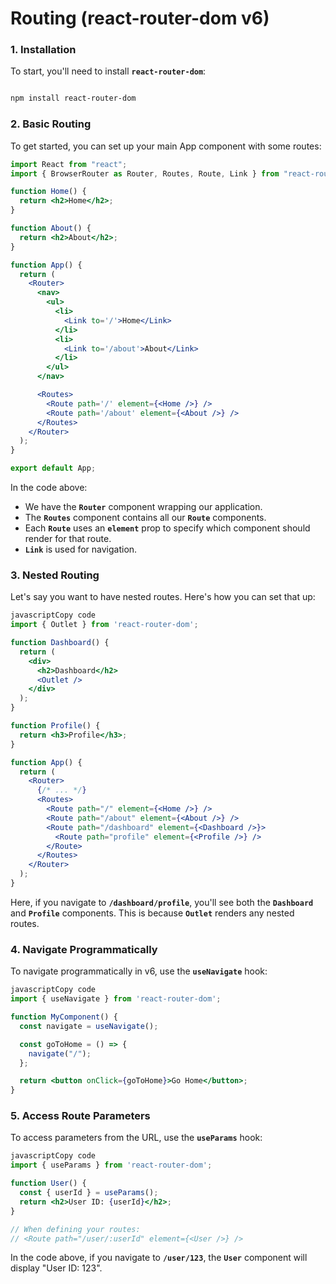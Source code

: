 # Routing (react-router-dom v6)

### **1. Installation**

To start, you'll need to install **`react-router-dom`**:

```bash

npm install react-router-dom

```

### **2. Basic Routing**

To get started, you can set up your main App component with some routes:

```jsx
import React from "react";
import { BrowserRouter as Router, Routes, Route, Link } from "react-router-dom";

function Home() {
  return <h2>Home</h2>;
}

function About() {
  return <h2>About</h2>;
}

function App() {
  return (
    <Router>
      <nav>
        <ul>
          <li>
            <Link to='/'>Home</Link>
          </li>
          <li>
            <Link to='/about'>About</Link>
          </li>
        </ul>
      </nav>

      <Routes>
        <Route path='/' element={<Home />} />
        <Route path='/about' element={<About />} />
      </Routes>
    </Router>
  );
}

export default App;
```

In the code above:

- We have the **`Router`** component wrapping our application.
- The **`Routes`** component contains all our **`Route`** components.
- Each **`Route`** uses an **`element`** prop to specify which component should render for that route.
- **`Link`** is used for navigation.

### **3. Nested Routing**

Let's say you want to have nested routes. Here's how you can set that up:

```jsx
javascriptCopy code
import { Outlet } from 'react-router-dom';

function Dashboard() {
  return (
    <div>
      <h2>Dashboard</h2>
      <Outlet />
    </div>
  );
}

function Profile() {
  return <h3>Profile</h3>;
}

function App() {
  return (
    <Router>
      {/* ... */}
      <Routes>
        <Route path="/" element={<Home />} />
        <Route path="/about" element={<About />} />
        <Route path="/dashboard" element={<Dashboard />}>
          <Route path="profile" element={<Profile />} />
        </Route>
      </Routes>
    </Router>
  );
}

```

Here, if you navigate to **`/dashboard/profile`**, you'll see both the **`Dashboard`** and **`Profile`** components. This is because **`Outlet`** renders any nested routes.

### **4. Navigate Programmatically**

To navigate programmatically in v6, use the **`useNavigate`** hook:

```jsx
javascriptCopy code
import { useNavigate } from 'react-router-dom';

function MyComponent() {
  const navigate = useNavigate();

  const goToHome = () => {
    navigate("/");
  };

  return <button onClick={goToHome}>Go Home</button>;
}

```

### **5. Access Route Parameters**

To access parameters from the URL, use the **`useParams`** hook:

```jsx
javascriptCopy code
import { useParams } from 'react-router-dom';

function User() {
  const { userId } = useParams();
  return <h2>User ID: {userId}</h2>;
}

// When defining your routes:
// <Route path="/user/:userId" element={<User />} />

```

In the code above, if you navigate to **`/user/123`**, the **`User`** component will display "User ID: 123".
